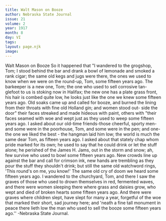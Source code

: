 ```yaml
---
title: Walt Mason on Booze
author: Nebraska State Journal
issue: 21
volume: 2
year: 1917
month: 8
day: VI
tags:
layout: page.njk
image:
---
```

Walt Mason on Booze   So it happened that "I wandered to the grogshop, Tom; I stood behind the bar and drank a bowl of lemonade and smoked a rank cigar; the same old kegs and jugs were there, the ones we used to know when we were on the round-up, Tom, some fifteen years ago. The barkeeper is a new one, Tom; the one who used to sell corrosive tan- glefoot to us is stoking now in Halifax;   the new one has a plate grass front, his hair is combed quite low, he looks just like the one we knew some fifteen years ago. Old soaks came up and called for booze, and burned the lining from their throats with fine old Holland gin; and women stood out- side the door" their faces streaked and made hideous with paint, others with "their faces seamed with woe and wept just as they used to weep some fifteen years ago. I asked about our old-time friends-those cheerful, sporty men-and some were in the poorhouse, Tom, and some were in the pen; and one-the one we liked the best - the hangman laid him low; the world is much the same dear Tom, as fifteen years ago. I asked about that stately chap whom pride marked for its own; he used to say that he could drink or let the stuff alone; he perished of the James H. Jams, out in the storm and snow; ah, few survive who used to bowl some fifteen years ago. New crowds line up against the bar and call for crimson ink, new hands are trembling as they pour the stuff they shouldn't drink; but still the same old watchword rings, 'This round's on me, you know!' The same old cry of doom we heard some fifteen years ago. I wandered to the churchyard, Tom, and there I saw the graves of those who used to drown themselves in red, fermented waves, and there were women sleeping there where grass and daisies grow, who wept and died of broken hearts some fifteen years ago. And there were graves where children slept, have slept for   many a year, forgetful of the woe that marked their short, sad journey here; and 'neath a fine tall monument in peace there lieth low the man who used to sell the booze some fifteen years ago.''   -Nebraska State Journal.   
